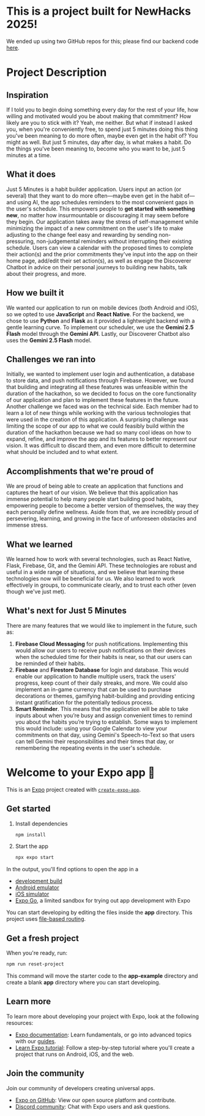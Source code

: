 # This is a project built for NewHacks 2025! 
We ended up using two GitHub repos for this; please find our backend code [here](https://github.com/yisiliu2005/just-5-minutes-backend).

# Project Description
## Inspiration
If I told you to begin doing something every day for the rest of your life, how willing and motivated would you be about making that commitment? How likely are you to stick with it? Yeah, me neither. But what if instead I asked you, when you're conveniently free, to spend just 5 minutes doing this thing you've been meaning to do more often, maybe even get in the habit of? You might as well. But just 5 minutes, day after day, is what makes a habit. Do the things you've been meaning to, become who you want to be, just 5 minutes at a time. 

## What it does
Just 5 Minutes is a habit builder application. Users input an action (or several) that they want to do more often—maybe even get in the habit of—and using AI, the app schedules reminders to the most convenient gaps in the user's schedule. This empowers people to **get started with something new**, no matter how insurmountable or discouraging it may seem before they begin. Our application takes away the stress of self-management while minimizing the impact of a new commitment on the user's life to make adjusting to the change feel easy and rewarding by sending non-pressuring, non-judgemental reminders without interrupting their existing schedule. Users can view a calendar with the proposed times to complete their action(s) and the prior commitments they've input into the app on their home page, add/edit their set action(s), as well as engage the Discoverer Chatbot in advice on their personal journeys to building new habits, talk about their progress, and more.

## How we built it
We wanted our application to run on mobile devices (both Android and iOS), so we opted to use **JavaScript** and **React Native**. For the backend, we chose to use **Python** and **Flask** as it provided a lightweight backend with a gentle learning curve. To implement our scheduler, we use the **Gemini 2.5 Flash** model through the **Gemini API**. Lastly, our Discoverer Chatbot also uses the **Gemini 2.5 Flash** model.

## Challenges we ran into
Initially, we wanted to implement user login and authentication, a database to store data, and push notifications through Firebase. However, we found that building and integrating all these features was unfeasible within the duration of the hackathon, so we decided to focus on the core functionality of our application and plan to implement these features in the future.
Another challenge we faced was on the technical side. Each member had to learn a lot of new things while working with the various technologies that were used in the creation of this application.
A surprising challenge was limiting the scope of our app to what we could feasibly build within the duration of the hackathon because we had so many cool ideas on how to expand, refine, and improve the app and its features to better represent our vision. It was difficult to discard them, and even more difficult to determine what should be included and to what extent. 

## Accomplishments that we're proud of
We are proud of being able to create an application that functions and captures the heart of our vision. We believe that this application has immense potential to help many people start building good habits, empowering people to become a better version of themselves, the way they each personally define wellness. Aside from that, we are incredibly proud of persevering, learning, and growing in the face of unforeseen obstacles and immense stress. 

## What we learned
We learned how to work with several technologies, such as React Native, Flask, Firebase, Git, and the Gemini API. These technologies are robust and useful in a wide range of situations, and we believe that learning these technologies now will be beneficial for us. We also learned to work effectively in groups, to communicate clearly, and to trust each other (even though we've just met).

## What's next for Just 5 Minutes
There are many features that we would like to implement in the future, such as:
1. **Firebase Cloud Messaging** for push notifications. Implementing this would allow our users to receive push notifications on their devices when the scheduled time for their habits is near, so that our users can be reminded of their habits.
2. **Firebase**  and **Firestore Database** for login and database. This would enable our application to handle multiple users, track the users' progress, keep count of their daily streaks, and more. We could also implement an in-game currency that can be used to purchase decorations or themes, gamifying habit-building and providing enticing instant gratification for the potentially tedious process.
3. **Smart Reminder**. This means that the application will be able to take inputs about when you’re busy and assign convenient times to remind you about the habits you’re trying to establish. Some ways to implement this would include: using your Google Calendar to view your commitments on that day, using Gemini's Speech-to-Text so that users can tell Gemini their responsibilities and their times that day, or remembering the repeating events in the user's schedule.


# Welcome to your Expo app 👋

This is an [Expo](https://expo.dev) project created with [`create-expo-app`](https://www.npmjs.com/package/create-expo-app).

## Get started

1. Install dependencies

   ```bash
   npm install
   ```

2. Start the app

   ```bash
   npx expo start
   ```

In the output, you'll find options to open the app in a

- [development build](https://docs.expo.dev/develop/development-builds/introduction/)
- [Android emulator](https://docs.expo.dev/workflow/android-studio-emulator/)
- [iOS simulator](https://docs.expo.dev/workflow/ios-simulator/)
- [Expo Go](https://expo.dev/go), a limited sandbox for trying out app development with Expo

You can start developing by editing the files inside the **app** directory. This project uses [file-based routing](https://docs.expo.dev/router/introduction).

## Get a fresh project

When you're ready, run:

```bash
npm run reset-project
```

This command will move the starter code to the **app-example** directory and create a blank **app** directory where you can start developing.

## Learn more

To learn more about developing your project with Expo, look at the following resources:

- [Expo documentation](https://docs.expo.dev/): Learn fundamentals, or go into advanced topics with our [guides](https://docs.expo.dev/guides).
- [Learn Expo tutorial](https://docs.expo.dev/tutorial/introduction/): Follow a step-by-step tutorial where you'll create a project that runs on Android, iOS, and the web.

## Join the community

Join our community of developers creating universal apps.

- [Expo on GitHub](https://github.com/expo/expo): View our open source platform and contribute.
- [Discord community](https://chat.expo.dev): Chat with Expo users and ask questions.
